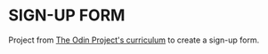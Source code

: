# SIGN-UP FORM
Project from [The Odin Project's curriculum](https://theodinproject.com) to create a sign-up form.